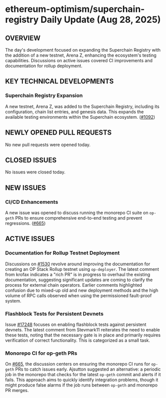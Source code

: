 # ethereum-optimism/superchain-registry Daily Update (Aug 28, 2025)
## OVERVIEW 
The day's development focused on expanding the Superchain Registry with the addition of a new testnet, Arena Z, enhancing the ecosystem's testing capabilities. Discussions on active issues covered CI improvements and documentation for rollup deployment.

## KEY TECHNICAL DEVELOPMENTS

### Superchain Registry Expansion
A new testnet, Arena Z, was added to the Superchain Registry, including its configuration, chain list entries, and genesis data. This expands the available testing environments within the Superchain ecosystem. ([#1092](https://github.com/ethereum-optimism/superchain-registry/pull/1092))

## NEWLY OPENED PULL REQUESTS
No new pull requests were opened today.

## CLOSED ISSUES
No issues were closed today.

## NEW ISSUES
### CI/CD Enhancements
A new issue was opened to discuss running the monorepo CI suite on `op-geth` PRs to ensure comprehensive end-to-end testing and prevent regressions. ([#665](https://github.com/ethereum-optimism/superchain-registry/issues/665))

## ACTIVE ISSUES

### Documentation for Rollup Testnet Deployment
Discussions on [#1530](https://github.com/ethereum-optimism/superchain-registry/issues/1530) revolve around improving the documentation for creating an OP Stack Rollup testnet using `op-deployer`. The latest comment from krofax indicates a "rich PR" is in progress to overhaul the existing documentation, suggesting significant updates are coming to clarify the process for external chain operators. Earlier comments highlighted confusion due to mixed-up old and new deployment methods and the high volume of RPC calls observed when using the permissioned fault-proof system.

### Flashblock Tests for Persistent Devnets
Issue [#17248](https://github.com/ethereum-optimism/superchain-registry/issues/17248) focuses on enabling flashblock tests against persistent devnets. The latest comment from Stevmark11 reiterates the need to enable these tests, noting that the necessary gate is in place and primarily requires verification of correct functionality. This is categorized as a small task.

### Monorepo CI for op-geth PRs
On [#665](https://github.com/ethereum-optimism/superchain-registry/issues/665), the discussion centers on ensuring the monorepo CI runs for `op-geth` PRs to catch issues early. Ajsutton suggested an alternative: a periodic job in the monorepo that checks for the latest `op-geth` commit and alerts if it fails. This approach aims to quickly identify integration problems, though it might produce false alarms if the job runs between `op-geth` and monorepo PR merges.